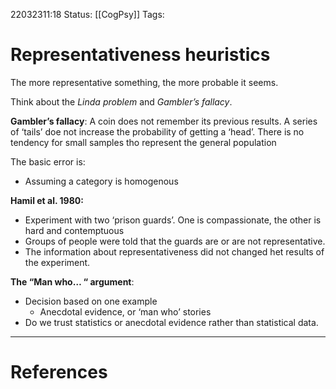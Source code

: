22032311:18
Status:  [[CogPsy]] 
Tags: 

# Representativeness heuristics

The more representative something, the more probable it seems.

Think about the *Linda problem* and *Gambler’s fallacy*. 

**Gambler’s fallacy**: A coin does not remember its previous results. A series of ‘tails’ doe not increase the probability of getting a ‘head’. 
	There is no tendency for small samples tho represent the general population


The basic error is:
- Assuming a category is homogenous 

**Hamil et al. 1980:**
- Experiment with two ‘prison guards’. One is compassionate, the other is hard and contemptuous
- Groups of people were told that the guards are or are not representative.
- The information about representativeness did not changed het results of the experiment. 

**The “Man who… “ argument**:
- Decision based on one example
	- Anecdotal evidence, or ‘man who’ stories
- Do we trust statistics or anecdotal evidence rather than statistical data.


---
# References